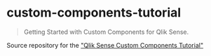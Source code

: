 # custom-components-tutorial

> Getting Started with Custom Components for Qlik Sense.

Source repository for the ["Qlik Sense Custom Components Tutorial"](http://qliksite.io/tutorials/qliksense-custom-components/)
